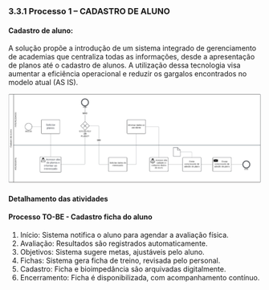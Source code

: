 ### 3.3.1 Processo 1 – CADASTRO DE ALUNO

#### Cadastro de aluno:
A solução propõe a introdução de um sistema integrado de gerenciamento de academias que centraliza todas as informações, desde a apresentação de planos até o cadastro de alunos. A utilização dessa tecnologia visa aumentar a eficiência operacional e reduzir os gargalos encontrados no modelo atual (AS IS).

![TO BE - Cadastro de Aluno](docs/images/TOBE-CadastroAluno.png)

#### Detalhamento das atividades

#### Processo TO-BE - Cadastro ficha do aluno
1. Início: Sistema notifica o aluno para agendar a avaliação física.
2. Avaliação: Resultados são registrados automaticamente.
3. Objetivos: Sistema sugere metas, ajustáveis pelo aluno.
4. Fichas: Sistema gera ficha de treino, revisada pelo personal.
5. Cadastro: Ficha e bioimpedância são arquivadas digitalmente.
6. Encerramento: Ficha é disponibilizada, com acompanhamento contínuo.


